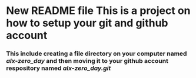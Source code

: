 # New README file This is a project on how to setup your git and github account
### This include creating a file directory on your computer named *alx-zero_day* and then moving it to your github account respository named *alx-zero_day.git*
